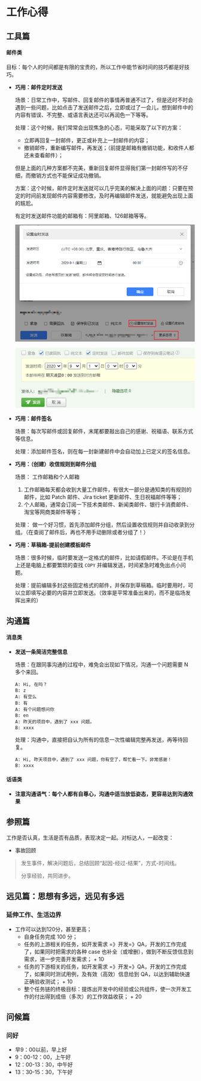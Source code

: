 # 工作心得

## 工具篇

#### 邮件类

目标：每个人的时间都是有限的宝贵的，所以工作中能节省时间的技巧都是好技巧。

- **巧用：邮件定时发送**

    场景：日常工作中，写邮件、回复邮件的事情再普通不过了，但是还时不时会遇到一些问题，比如点击了发送邮件之后，立即或过了一会儿，想到邮件中的内容有错误、不完整、或语言表达还可以再润色一下等等。
    
    处理：这个时候，我们常常会出现焦急的心态，可能采取了以下的方案：
        
    * 立即再回复一封邮件，更正或补充上一封邮件的内容；
    * 撤销邮件，重新编写邮件，再发送；（前提是邮箱有撤销功能，和收件人都还未查看邮件）；

    但是上面的几种方案都不完美，重新回复邮件显得我们第一封邮件写的不仔细，而撤销方式也不能保证成功撤销。
    
    方案：这个时候，邮件定时发送就可以几乎完美的解决上面的问题：只要在预定的时间前发现邮件内容需要修改，及时再编辑邮件发送，就能避免出现上面的尴尬。
    
    有定时发送邮件功能的邮箱有：阿里邮箱、126邮箱等等。

    ![阿里邮箱定时发送功能](../assets/images/email-timer-ali.png)
    
    ![126邮箱定时发送功能](../assets/images/email-timer-126.png)
   
- **巧用：邮件签名**

    场景：每次写邮件或回复邮件，末尾都要敲出自己的感谢、祝福语、联系方式等信息。
    
    处理：添加邮件签名，则在每一封新建邮件中会自动加上已定义的签名信息。

- **巧用：（创建）收信规则到邮件分组**

    场景： 工作邮箱和个人邮箱
    1. 工作邮箱每天都会收到大量工作邮件，有很大一部分是通知类的有规则的邮件，比如 Patch 邮件、Jira ticket 更新邮件、生日祝福邮件等等；
    2. 个人邮箱，通常会订阅一下技术类邮件、新闻类邮件、银行卡消费邮件、淘宝等网商类邮件等等；
          
    处理： 做一个好习惯，首先添加邮件分组，然后设置收信规则并自动收录到分组。（在查阅了邮件后，再也不用手动删除或者分组了！）

- **巧用：草稿箱-提前创建模板邮件**

    场景：很多时候，临时要发送一定格式的邮件，比如请假邮件。不论是在手机上还是电脑上都要繁琐的查找 `COPY` 并编辑发送，时间紧急时难免出点小问题。
    
    处理：提前编辑多封这些固定格式的邮件，并保存到草稿箱。临时要用时，可以立即填写必要的内容并立即发送。（效率是平常准备出来的，而不是临场发挥出来的）

## 沟通篇

#### 消息类

- **发送一条简洁完整信息**

    场景：在跟同事沟通的过程中，难免会出现如下情况，沟通一个问题需要 N 多个来回。

      A: Hi, 在吗？
      B: z
      A: 有空么
      B: 有
      A: 有个问题想问你
      B: en
      A: 昨天的项目中，遇到了 xxx 问题。
      B: xxxx
    
    处理：沟通中，直接把自认为所有的信息一次性编辑完整再发送，再等待回复。

      A: Hi, 昨天项目中，遇到了 xxx 问题，你有空了，帮忙看一下。非常感谢！
      B: xxxx

#### 话语类
    
- **注意沟通语气：每个人都有自尊心，沟通中适当放低姿态，更容易达到沟通效果**

## 参照篇
工作是否认真，生活是否有品质，表现决定一起。对标达人，一起改变：

- 事故回顾
> 发生事件，解决问题后，总结回顾“起因-经过-结果”，方式-时间线。
>
> 分享经验，共同进步。

## 远见篇：思想有多远，远见有多远

### 延伸工作、生活边界

- 工作可以达到120分，甚至更高；
    - 自身任务完成 100 分；
    - 任务的上游相关的任务，如开发需求 =》开发=》QA，开发的工作完成了，如果同时把需求的各种 case 也补全（或增删），做到不断反馈信息到需求，进一步完善开发需求； + 10
    - 任务的下游相关的任务，如开发需求 =》开发=》QA，开发的工作完成了，如果同时测试用例，及有效（高效）信息给到 QA，以达到辅助快速正确验收测试； + 10
    - 整个任务链的终极目标：提炼出开发中的经验或公共组件，使一次开发工作的付出得到成倍（多次）的工作效益收获； + 20

## 问候篇

### 问好

- 早9：00以前，早上好
- 9：00-12：00，上午好
- 12：00-13：30，中午好
- 13：30-15：30，下午好

